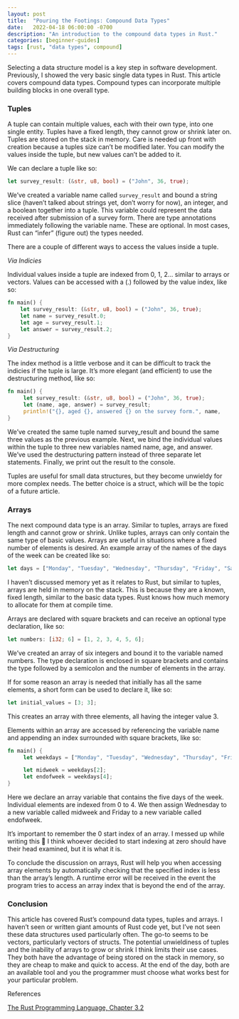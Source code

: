 ```yaml
---
layout: post
title:  "Pouring the Footings: Compound Data Types"
date:   2022-04-18 06:00:00 -0700
description: "An introduction to the compound data types in Rust."
categories: [beginner-guides]
tags: [rust, "data types", compound]
---
```


Selecting a data structure model is a key step in software development. Previously, I showed the very basic single data types in Rust. This article covers compound data types. Compound types can incorporate multiple building blocks in one overall type.

<!--more-->

### Tuples

A tuple can contain multiple values, each with their own type, into one single entity. Tuples have a fixed length, they cannot grow or shrink later on. Tuples are stored on the stack in memory. Care is needed up front with creation because a tuples size can’t be modified later. You can modify the values inside the tuple, but new values can’t be added to it.

We can declare a tuple like so:

```Rust
let survey_result: (&str, u8, bool) = ("John", 36, true);
```

We’ve created a variable name called `survey_result` and bound a string slice (haven’t talked about strings yet, don’t worry for now), an integer, and a boolean together into a tuple. This variable could represent the data received after submission of a survey form. There are type annotations immediately following the variable name. These are optional. In most cases, Rust can “infer” (figure out) the types needed.

There are a couple of different ways to access the values inside a tuple.

_Via Indicies_

Individual values inside a tuple are indexed from 0, 1, 2… similar to arrays or vectors. Values can be accessed with a (.) followed by the value index, like so:

```Rust
fn main() {
    let survey_result: (&str, u8, bool) = ("John", 36, true);
    let name = survey_result.0;
    let age = survey_result.1;
    let answer = survey_result.2;
}
```

_Via Destructuring_

The index method is a little verbose and it can be difficult to track the indicies if the tuple is large. It’s more elegant (and efficient) to use the destructuring method, like so:

```Rust
fn main() {
     let survey_result: (&str, u8, bool) = ("John", 36, true);
     let (name, age, answer) = survey_result;
     println!("{}, aged {}, answered {} on the survey form.", name,    age, answer);
}
```

We’ve created the same tuple named survey_result and bound the same three values as the previous example. Next, we bind the individual values within the tuple to three new variables named name, age, and answer. We’ve used the destructuring pattern instead of three separate let statements. Finally, we print out the result to the console.

Tuples are useful for small data structures, but they become unwieldy for more complex needs. The better choice is a struct, which will be the topic of a future article.

### Arrays

The next compound data type is an array. Similar to tuples, arrays are fixed length and cannot grow or shrink. Unlike tuples, arrays can only contain the same type of basic values. Arrays are useful in situations where a fixed number of elements is desired. An example array of the names of the days of the week can be created like so:

```Rust
let days = ["Monday", "Tuesday", "Wednesday", "Thursday", "Friday", "Saturday", "Sunday"];
```

I haven’t discussed memory yet as it relates to Rust, but similar to tuples, arrays are held in memory on the stack. This is because they are a known, fixed length, similar to the basic data types. Rust knows how much memory to allocate for them at compile time.

Arrays are declared with square brackets and can receive an optional type declaration, like so:

```Rust
let numbers: [i32; 6] = [1, 2, 3, 4, 5, 6];
```

We’ve created an array of six integers and bound it to the variable named numbers. The type declaration is enclosed in square brackets and contains the type followed by a semicolon and the number of elements in the array.

If for some reason an array is needed that initially has all the same elements, a short form can be used to declare it, like so:

```Rust
let initial_values = [3; 3];
```

This creates an array with three elements, all having the integer value 3.

Elements within an array are accessed by referencing the variable name and appending an index surrounded with square brackets, like so:

```Rust
fn main() {
     let weekdays = ["Monday", "Tuesday", "Wednesday", "Thursday", "Friday"]

     let midweek = weekdays[2];
     let endofweek = weekdays[4];
}
```

Here we declare an array variable that contains the five days of the week. Individual elements are indexed from 0 to 4. We then assign Wednesday to a new variable called midweek and Friday to a new variable called endofweek.

It’s important to remember the 0 start index of an array. I messed up while writing this 🙂 I think whoever decided to start indexing at zero should have their head examined, but it is what it is.

To conclude the discussion on arrays, Rust will help you when accessing array elements by automatically checking that the specified index is less than the array’s length. A runtime error will be received in the event the program tries to access an array index that is beyond the end of the array.

### Conclusion

This article has covered Rust’s compound data types, tuples and arrays. I haven’t seen or written giant amounts of Rust code yet, but I’ve not seen these data structures used particularly often. The go-to seems to be vectors, particularly vectors of structs. The potential unwieldiness of tuples and the inability of arrays to grow or shrink I think limits their use cases. They both have the advantage of being stored on the stack in memory, so they are cheap to make and quick to access. At the end of the day, both are an available tool and you the programmer must choose what works best for your particular problem.

References

[The Rust Programming Language, Chapter 3.2](https://doc.rust-lang.org/book/ch03-02-data-types.html)

